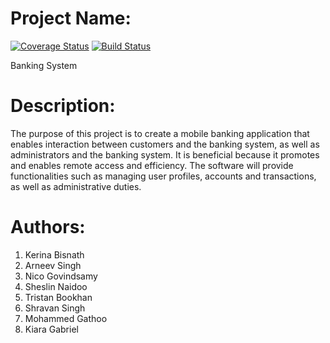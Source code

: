 # Project Name: 
[![Coverage Status](https://coveralls.io/repos/github/SDP-Wits/Banking-System/badge.svg)](https://coveralls.io/github/SDP-Wits/Banking-System)
[![Build Status](https://travis-ci.com/SDP-Wits/Banking-System.svg?branch=main)](https://travis-ci.com/SDP-Wits/Banking-System)

Banking System

# Description: 
The purpose of this project is to create a mobile banking application that enables interaction between customers and the banking system, as well as administrators and the banking system. It is beneficial because it promotes and enables remote access and efficiency. The software will provide functionalities such as managing user profiles, accounts and transactions, as well as administrative duties.

# Authors:
1. Kerina Bisnath
1. Arneev Singh
1. Nico Govindsamy
1. Sheslin Naidoo
1. Tristan Bookhan
1. Shravan Singh
1. Mohammed Gathoo
1. Kiara Gabriel
